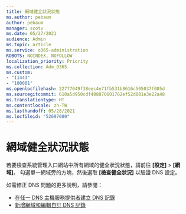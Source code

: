 ```yaml
---
title: 網域健全狀況狀態
ms.author: pebaum
author: pebaum
manager: scotv
ms.date: 05/27/2021
audience: Admin
ms.topic: article
ms.service: o365-administration
ROBOTS: NOINDEX, NOFOLLOW
localization_priority: Priority
ms.collection: Adm_O365
ms.custom:
- "11443"
- "100001"
ms.openlocfilehash: 22777049f38eec4e71fb531b8616c505037f085d
ms.sourcegitcommit: 610a5d950cdf488870601762ef52d881e3e22a48
ms.translationtype: HT
ms.contentlocale: zh-TW
ms.lasthandoff: 05/28/2021
ms.locfileid: "52697080"
---
```

# <a name="domain-health-status"></a>網域健全狀況狀態

若要檢查系統管理入口網站中所有網域的健全狀況狀態，請前往 **[設定]** > **[網域]**。
勾選單一網域旁的方塊，然後選取 **[檢查健全狀況]** 以驗證 DNS 設定。

如需修正 DNS 問題的更多說明，請參閱：

- [在任一 DNS 主機服務提供者建立 DNS 記錄](/microsoft-365/admin/get-help-with-domains/create-dns-records-at-any-dns-hosting-provider)
- [新增網域和編輯自訂 DNS 記錄](/microsoft-365/admin/setup/add-domain)